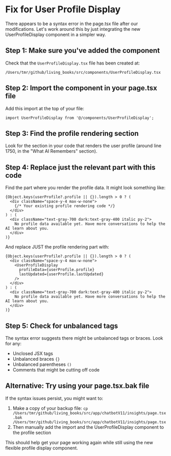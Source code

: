 # Fix for User Profile Display

There appears to be a syntax error in the page.tsx file after our modifications. Let's work around this by just integrating the new UserProfileDisplay component in a simpler way.

## Step 1: Make sure you've added the component

Check that the `UserProfileDisplay.tsx` file has been created at:
```
/Users/tmr/github/living_books/src/components/UserProfileDisplay.tsx
```

## Step 2: Import the component in your page.tsx file

Add this import at the top of your file:
```tsx
import UserProfileDisplay from '@/components/UserProfileDisplay';
```

## Step 3: Find the profile rendering section

Look for the section in your code that renders the user profile (around line 1750, in the "What AI Remembers" section).

## Step 4: Replace just the relevant part with this code

Find the part where you render the profile data. It might look something like:
```tsx
{Object.keys(userProfile?.profile || {}).length > 0 ? (
  <div className="space-y-4 max-w-none">
    {/* Your existing profile rendering code */}
  </div>
) : (
  <div className="text-gray-700 dark:text-gray-400 italic py-2">
    No profile data available yet. Have more conversations to help the AI learn about you.
  </div>
)}
```

And replace JUST the profile rendering part with:
```tsx
{Object.keys(userProfile?.profile || {}).length > 0 ? (
  <div className="space-y-4 max-w-none">
    <UserProfileDisplay 
      profileData={userProfile.profile} 
      lastUpdated={userProfile.lastUpdated} 
    />
  </div>
) : (
  <div className="text-gray-700 dark:text-gray-400 italic py-2">
    No profile data available yet. Have more conversations to help the AI learn about you.
  </div>
)}
```

## Step 5: Check for unbalanced tags

The syntax error suggests there might be unbalanced tags or braces. Look for any:
- Unclosed JSX tags
- Unbalanced braces `{}`
- Unbalanced parentheses `()`
- Comments that might be cutting off code

## Alternative: Try using your page.tsx.bak file

If the syntax issues persist, you might want to:
1. Make a copy of your backup file: `cp /Users/tmr/github/living_books/src/app/chatbotV11/insights/page.tsx.bak /Users/tmr/github/living_books/src/app/chatbotV11/insights/page.tsx`
2. Then manually add the import and the UserProfileDisplay component to the profile section

This should help get your page working again while still using the new flexible profile display component.